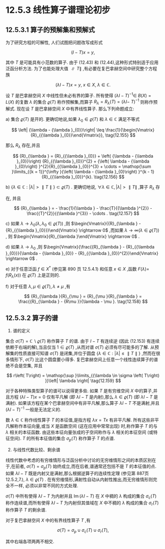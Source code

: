# 12.5.3 线性算子谱理论初步

## 12.5.3.1 算子的预解集和预解式

为了研究方程的可解性, 人们试图把问题改写成形式

$$
\left( {I - T}\right) x = y, \tag{12.153}
$$

其中 $T$ 是可能具有小范数的算子. 由于 (12.43) 和 (12.44),这种形式特别适于应用泛函分析方法. 为了也能处理大值 $\parallel T\parallel$ ,有必要在复巴拿赫空间中研究整个方程族

$$
\left( {{\lambda I} - T}\right) x = y,\;x \in  X,\;\lambda  \in  \mathbb{C}. \tag{12.154}
$$

设 $T$ 是巴拿赫空间 $X$ 中线性但未必有界的算子. 所有使得 ${\left( \lambda I - T\right) }^{-1} \in$ $B\left( X\right)  = L\left( X\right)$ 的复数 $\lambda$ 的集合 $\varrho \left( T\right)$ 称作预解集,而算子 ${R}_{\lambda } = {R}_{\lambda }\left( T\right)  = ({\lambda I} -$ $T{)}^{-1}$ 则称作预解式. 现在设 $T$ 是巴拿赫空间 $X$ 中有界线性算子. 那么下列命题成立:

a) 集合 $\varrho \left( T\right)$ 是开的. 更确切地说,如果 ${\lambda }_{0} \in  \varrho \left( T\right)$ 和 $\lambda  \in  \mathbb{C}$ 满足不等式

$$
\left| {\lambda  - {\lambda }_{0}}\right|  \leq  \frac{1}{\begin{Vmatrix}{R}_{{\lambda }_{0}}\end{Vmatrix}}, \tag{12.155}
$$

那么 ${R}_{\lambda }$ 存在,并且

$$
{R}_{\lambda } = {R}_{{\lambda }_{0}} + \left( {\lambda  - {\lambda }_{0}}\right) {R}_{{\lambda }_{0}}^{2} + {\left( \lambda  - {\lambda }_{0}\right) }^{2}{R}_{{\lambda }_{0}}^{3} + \cdots  = \mathop{\sum }\limits_{{k = 1}}^{\infty }{\left( \lambda  - {\lambda }_{0}\right) }^{k - 1}{R}_{{\lambda }_{0}}^{k}. \tag{12.156}
$$

b) $\{ \lambda  \in  \mathbb{C} : \left| \lambda \right|  > \parallel T\parallel \}  \subset  \varrho \left( T\right)$ . 更确切地说, $\forall \lambda  \in  \mathbb{C},\left| \lambda \right|  > \parallel T\parallel$ ,算子 ${R}_{\lambda }$ 存

在, 并且

$$
{R}_{\lambda } =  - \frac{1}{\lambda } - \frac{T}{{\lambda }^{2}} - \frac{{T}^{2}}{{\lambda }^{3}} - \cdots . \tag{12.157}
$$

c) 如果 $\lambda  \rightarrow  {\lambda }_{0}\left( {\lambda ,{\lambda }_{0} \in  \varrho \left( T\right) }\right)$ ,则 $\begin{Vmatrix}{{R}_{\lambda } - {R}_{{\lambda }_{0}}}\end{Vmatrix} \rightarrow  0$ ,而如果 $\lambda  \rightarrow  \infty \left( {\lambda  \in  \varrho \left( T\right) }\right)$ , 则 $\begin{Vmatrix}{R}_{\lambda }\end{Vmatrix} \rightarrow  0$ .

d) 如果 $\lambda  \rightarrow  {\lambda }_{0}$ ,则 $\begin{Vmatrix}{\frac{{R}_{\lambda } - {R}_{{\lambda }_{0}}}{\lambda  - {\lambda }_{0}} - {R}_{{\lambda }_{0}}^{2}}\end{Vmatrix} \rightarrow  0$ .

e) 对于任意泛函 $f \in  {X}^{ * }$ (参见第 890 页 12.5.4.1) 和任意 $x \in  X$ ,函数 $F\left( \lambda \right)  =$ $f\left( {{R}_{\lambda }\left( x\right) }\right)$ 在 $\varrho \left( T\right)$ 上是正则的.

f) 对于任意 $\lambda ,\mu  \in  \varrho \left( T\right) ,\lambda  \neq  \mu$ ,有

$$
{R}_{\lambda }{R}_{\mu } = {R}_{\mu }{R}_{\lambda } = \frac{{R}_{\lambda } - {R\mu }}{\lambda  - \mu }. \tag{12.158}
$$

## 12.5.3.2 算子的谱

1. 谱的定义

集合 $\sigma \left( T\right)  = \mathbb{C} \smallsetminus  \varrho \left( T\right)$ 称作算子 $T$ 的谱. 由于 $I - T$ 有连续逆 (因此 (12.153) 有连续依赖于右端的解),当且仅当 $1 \in  \varrho \left( T\right)$ ,从而对谱 $\sigma \left( T\right)$ 必须有尽可能多的了解. 从预解集的性质直接可知谱 $\sigma \left( T\right)$ 是闭集,并位于圆盘 $\{ \lambda  \in  \mathbb{C} : \left| \lambda \right|  \leq  \parallel T\parallel \}$ ,然而在很多情形下, $\sigma \left( T\right)$ 比这个圆盘要小得多. 复巴拿赫空间上任意一个线性连续算子的谱绝不会是空集, 并且

$$
r\left( T\right)  = \mathop{\sup }\limits_{{\lambda  \in  \sigma \left( T\right) }}\left| \lambda \right|  \tag{12.159}
$$

对于各种特殊类型算子的谱可以说得更多些. 如果 $T$ 是有穷维空间 $X$ 中的算子,并且方程 $\left( {{\lambda I} - T}\right) x = 0$ 仅有平凡解 (即 ${\lambda I} - T$ 是内射),那么 $\lambda  \in  \varrho \left( T\right)$ (即 ${\lambda I} - T$ 是满射). 如果该方程在某个巴拿赫空间中有非平凡解,那么算子 ${\lambda I} - T$ 不是满射,并且 ${\left( \lambda I - T\right) }^{-1}$ 一般是无法定义的.

数 $\lambda  \in  \mathbb{C}$ 称作线性算子 $T$ 的本征值,是指方程 ${\lambda x} = {Tx}$ 有非平凡解. 所有这些非平凡解称作本征向量,或当 $X$ 是函数空间 (这在应用中常常出现) 时,称作算子 $T$ 的与 $\lambda$ 相关的本征函数. 由这些本征向量张成的子空间称作与 $\lambda$ 相关的本征空间 (或特征空间). $T$ 的所有本征值的集合 ${\sigma }_{p}\left( T\right)$ 称作算子 $T$ 的点谱.

2. 与线性代数比较、剩余谱

线性代数中考虑的有穷维情形与泛函分析中讨论的无穷维情形之间的本质区别在于,在前者, $\sigma \left( T\right)  = {\sigma }_{p}\left( T\right)$ 始终成立,而在后者,谱通常还包括不是 $T$ 的本征值的点. 如果 ${\lambda I} - T$ 既是内射又是满射,那么根据逆算子的连续性定理 (参见第 887页 12.5.2,7.), $\lambda  \in  \varrho \left( T\right)$ . 在有穷维情形,满射性自动从内射性推出,而无穷维情形则完全不一样, 必须以非常不同的方式处理.

$\sigma \left( T\right)$ 中所有使得 ${\lambda I} - T$ 为内射并且 $\operatorname{Im}\left( {{\lambda I} - T}\right)$ 在 $X$ 中稠的 $\lambda$ 构成的集合 ${\sigma }_{c}\left( T\right)$ 称作连续谱,而所有使得 ${\lambda I} - T$ 为内射但其值域在 $X$ 中不稠的 $\lambda$ 构成的集合 ${\sigma }_{r}\left( T\right)$ 称作算子 $T$ 的剩余谱.

对于复巴拿赫空间 $X$ 中的有界线性算子 $T$ ,有

$$
\sigma \left( T\right)  = {\sigma }_{p} \cup  {\sigma }_{c}\left( T\right)  \cup  {\sigma }_{r}\left( T\right) , \tag{12.160}
$$

其中右端各项两两不相交.
